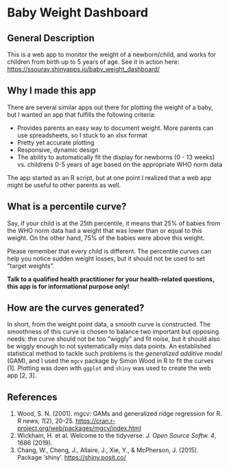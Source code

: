 # Baby Weight Dashboard
## General Description
This is a web app to monitor the weight of a newborn/child, and works for children from birth up to 5 years of age. See it in action here: https://ssourav.shinyapps.io/baby_weight_dashboard/

## Why I made this app
There are several similar apps out there for plotting the weight of a baby, but I wanted an app that fulfills the following criteria:

* Provides parents an easy way to document weight. More parents can use spreadsheets, so I stuck to an xlsx format
* Pretty yet accurate plotting
* Responsive, dynamic design
* The ability to automatically fit the display for newborns (0 - 13 weeks) vs. childrens 0-5 years of age based on the appropriate WHO norm data

The app started as an R script, but at one point I realized that a web app might be useful to other parents as well.

## What is a percentile curve?
Say, if your child is at the 25th percentile, it means that 25% of babies from the WHO norm data had a weight that was lower than or equal to this weight. On the other hand, 75% of the babies were above this weight.

Please remember that every child is different. The percentile curves can help you notice sudden weight losses, but it should not be used to set "target weights".

**Talk to a qualified health practitioner for your health-related questions, this app is for informational purpose only!**

## How are the curves generated?
In short, from the weight point data, a smooth curve is constructed. The smoothness of this curve is chosen to balance two important but opposing needs: the curve should not be too "wiggly" and fit noise, but it should also be wiggly enough to not systematically miss data points. An established statistical method to tackle such problems is the _generalized additive model_ (GAM), and I used the `mgcv` package by Simon Wood in R to fit the curves [1]. Plotting was doen with `ggplot` and `shiny` was used to create the web app [2, 3].

## References
1. Wood, S. N. (2001). mgcv: GAMs and generalized ridge regression for R. _R news, 1_(2), 20-25. https://cran.r-project.org/web/packages/mgcv/index.html
2. Wickham, H. et al. Welcome to the tidyverse. _J. Open Source Softw. 4_, 1686 (2019).
3. Chang, W., Cheng, J., Allaire, J., Xie, Y., & McPherson, J. (2015). Package ‘shiny’. https://shiny.posit.co/

